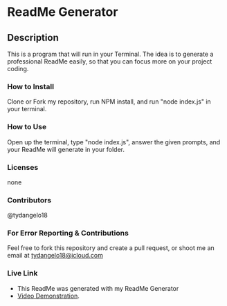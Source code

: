 # ReadMe Generator

## Description

This is a program that will run in your Terminal. The idea is to generate a professional ReadMe easily, so that you can focus more on your project coding.

### How to Install

Clone or Fork my repository, run NPM install, and run "node index.js" in your terminal.

### How to Use

Open up the terminal, type "node index.js", answer the given prompts, and your ReadMe will generate in your folder.

### Licenses

none

### Contributors

@tydangelo18

### For Error Reporting & Contributions

Feel free to fork this repository and create a pull request, or shoot me an email at tydangelo18@icloud.com

### Live Link

- This ReadMe was generated with my ReadMe Generator
- [Video Demonstration](https://drive.google.com/file/d/1W2eZhyz566ZDkXuOOy98zt-J2Gd_OTex/view).
